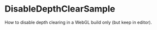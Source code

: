# DisableDepthClearSample
How to disable depth clearing in a WebGL build only (but keep in editor).
